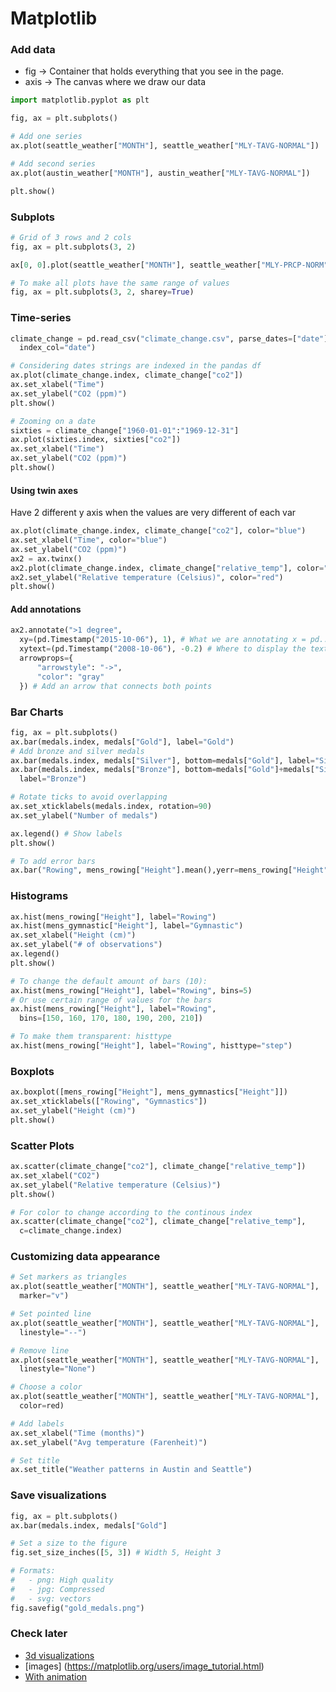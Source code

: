 # Matplotlib

### Add data
* fig -> Container that holds everything that you see in the page.
* axis -> The canvas where we draw our data
```python
import matplotlib.pyplot as plt

fig, ax = plt.subplots()

# Add one series
ax.plot(seattle_weather["MONTH"], seattle_weather["MLY-TAVG-NORMAL"])

# Add second series
ax.plot(austin_weather["MONTH"], austin_weather["MLY-TAVG-NORMAL"])

plt.show()
```

### Subplots
```python
# Grid of 3 rows and 2 cols
fig, ax = plt.subplots(3, 2)

ax[0, 0].plot(seattle_weather["MONTH"], seattle_weather["MLY-PRCP-NORM"])

# To make all plots have the same range of values
fig, ax = plt.subplots(3, 2, sharey=True)
```

### Time-series
```python
climate_change = pd.read_csv("climate_change.csv", parse_dates=["date"],
  index_col="date")

# Considering dates strings are indexed in the pandas df
ax.plot(climate_change.index, climate_change["co2"])
ax.set_xlabel("Time")
ax.set_ylabel("CO2 (ppm)")
plt.show()

# Zooming on a date
sixties = climate_change["1960-01-01":"1969-12-31"]
ax.plot(sixties.index, sixties["co2"])
ax.set_xlabel("Time")
ax.set_ylabel("CO2 (ppm)")
plt.show()
```

#### Using twin axes
Have 2 different y axis when the values are very different of each var
```python
ax.plot(climate_change.index, climate_change["co2"], color="blue")
ax.set_xlabel("Time", color="blue")
ax.set_ylabel("CO2 (ppm)")
ax2 = ax.twinx()
ax2.plot(climate_change.index, climate_change["relative_temp"], color="red")
ax2.set_ylabel("Relative temperature (Celsius)", color="red")
plt.show()
```

#### Add annotations
```python
ax2.annotate(">1 degree",
  xy=(pd.Timestamp("2015-10-06"), 1), # What we are annotating x = pd... y=1
  xytext=(pd.Timestamp("2008-10-06"), -0.2) # Where to display the text
  arrowprops={
      "arrowstyle": "->",
      "color": "gray"
  }) # Add an arrow that connects both points
```

### Bar Charts
```python
fig, ax = plt.subplots()
ax.bar(medals.index, medals["Gold"], label="Gold")
# Add bronze and silver medals
ax.bar(medals.index, medals["Silver"], bottom=medals["Gold"], label="Silver")
ax.bar(medals.index, medals["Bronze"], bottom=medals["Gold"]+medals["Silver"],
  label="Bronze")

# Rotate ticks to avoid overlapping
ax.set_xticklabels(medals.index, rotation=90)
ax.set_ylabel("Number of medals")

ax.legend() # Show labels
plt.show()

# To add error bars
ax.bar("Rowing", mens_rowing["Height"].mean(),yerr=mens_rowing["Height"].std())
```

### Histograms
```python
ax.hist(mens_rowing["Height"], label="Rowing")
ax.hist(mens_gymnastic["Height"], label="Gymnastic")
ax.set_xlabel("Height (cm)")
ax.set_ylabel("# of observations")
ax.legend()
plt.show()

# To change the default amount of bars (10):
ax.hist(mens_rowing["Height"], label="Rowing", bins=5)
# Or use certain range of values for the bars
ax.hist(mens_rowing["Height"], label="Rowing",
  bins=[150, 160, 170, 180, 190, 200, 210])

# To make them transparent: histtype
ax.hist(mens_rowing["Height"], label="Rowing", histtype="step")
```

### Boxplots
```python
ax.boxplot([mens_rowing["Height"], mens_gymnastics["Height"]])
ax.set_xticklabels(["Rowing", "Gymnastics"])
ax.set_ylabel("Height (cm)")
plt.show()
```

### Scatter Plots
```python
ax.scatter(climate_change["co2"], climate_change["relative_temp"])
ax.set_xlabel("CO2")
ax.set_ylabel("Relative temperature (Celsius)")
plt.show()

# For color to change according to the continous index
ax.scatter(climate_change["co2"], climate_change["relative_temp"],
  c=climate_change.index)
```

### Customizing data appearance
```python
# Set markers as triangles
ax.plot(seattle_weather["MONTH"], seattle_weather["MLY-TAVG-NORMAL"],
  marker="v")

# Set pointed line
ax.plot(seattle_weather["MONTH"], seattle_weather["MLY-TAVG-NORMAL"],
  linestyle="--")

# Remove line
ax.plot(seattle_weather["MONTH"], seattle_weather["MLY-TAVG-NORMAL"],
  linestyle="None")

# Choose a color
ax.plot(seattle_weather["MONTH"], seattle_weather["MLY-TAVG-NORMAL"],
  color=red)

# Add labels
ax.set_xlabel("Time (months)")
ax.set_ylabel("Avg temperature (Farenheit)")

# Set title
ax.set_title("Weather patterns in Austin and Seattle")
```

### Save visualizations
```python
fig, ax = plt.subplots()
ax.bar(medals.index, medals["Gold"]

# Set a size to the figure
fig.set_size_inches([5, 3]) # Width 5, Height 3

# Formats:
#   - png: High quality
#   - jpg: Compressed
#   - svg: vectors
fig.savefig("gold_medals.png")
```

### Check later
* [3d visualizations](https://matplotlib.org/mpl_toolkits/mplot3d/tutorial.html)
* [images] (https://matplotlib.org/users/image_tutorial.html)
* [With animation](https://matplotlib.org/api/animation_api.html)
